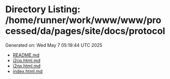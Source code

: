 # Directory Listing: /home/runner/work/www/www/processed/da/pages/site/docs/protocol
Generated on: Wed May  7 05:19:44 UTC 2025

- [README.md](README.md)
- [i2cp.html.md](i2cp.html.md)
- [i2np.html.md](i2np.html.md)
- [index.html.md](index.html.md)
